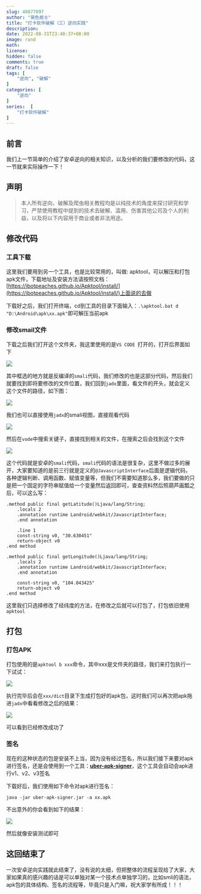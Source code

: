 ```yaml
---
slug: 40877897
author: "昊色居士"
title: "打卡软件破解（三）逆向实践"
description: 
date: 2022-08-31T23:40:37+08:00
image: rand
math: 
license: 
hidden: false
comments: true
draft: false
tags: [
    "逆向", "破解"
]
categories: [
    "逆向"
]
series:  [
    "打卡软件破解"
]
---
```


## 前言

我们上一节简单的介绍了安卓逆向的相关知识，以及分析的我们要修改的代码，这一节就来实际操作一下！

## 声明

> 本人所有逆向、破解及爬虫相关教程均是以纯技术的角度来探讨研究和学习，严禁使用教程中提到的技术去破解、滥用、伤害其他公司及个人的利益，以及将以下内容用于商业或者非法用途。

## 修改代码

### 工具下载

这里我们要用到另一个工具，也是比较常用的，叫做: apktool，可以解压和打包apk文件，下载地址及安装方法请按照文档：[https://ibotpeaches.github.io/Apktool/install/](https://ibotpeaches.github.io/Apktool/install/)上面说的去做	

下载好之后，我们打开终端，cd到工具的目录下面输入：`.\apktool.bat d "D:\Android\apk\xx.apk"`即可解压当前apk

### 修改smail文件

下载之后我们打开这个文件夹，我这里使用的是`VS CODE `打开的，打开后界面如下

![](https://images.haose.pro/2022/8/31/1661960888353_23%3A48%3A08_h252ne4wfp.png)

其中框选的地方就是反编译的`smali`代码，我们修改的也是这部分代码，然后我们就要找到即将要修改的文件位置，我们回到`jadx`里面，看文件的开头，就会定义这个文件的路径，如下图：

![](https://images.haose.pro/2022/8/31/1661961026937_23%3A50%3A26_xobj62bjt3.png)

我们也可以直接使用`jadx`的smali视图，直接观看代码

![](https://images.haose.pro/2022/9/1/image-20220831235455784_08%3A51%3A59_4a4b01fhle.png)

然后在`vode`中搜索关键子，直接找到相关的文件，在搜索之后会找到这个文件

![](https://images.haose.pro/2022/9/1/1661961739222_00%3A02%3A19_6qwcach2tr.png)

这个代码就是安卓的`smali`代码，`smali`代码的语法是很复杂，这里不做过多的展开，大家要知道的是前三行就是定义的`@JavascriptInterface`后面是逻辑代码，各种逻辑判断、调用函数、赋值变量等，但我们不需要知道那么多，我们要做的只是把一个固定的字符串赋值给一个变量然后返回即可，查查资料然后照葫芦画瓢之后，可以这么写：

```smali
.method public final getLatitude()Ljava/lang/String;
    .locals 2
    .annotation runtime Landroid/webkit/JavascriptInterface;
    .end annotation

    .line 1
    const-string v0, "30.630451"
    return-object v0
.end method

.method public final getLongitude()Ljava/lang/String;
    .locals 2
    .annotation runtime Landroid/webkit/JavascriptInterface;
    .end annotation

    const-string v0, "104.043425"
    return-object v0
.end method

```

这里我们只选择修改了经纬度的方法，在修改之后就可以打包了，打包依旧使用`apktool`

## 打包

### 打包APK

打包使用的是`apktool b xxx`命令，其中xxx是文件夹的路径，我们来打包执行一下试试：

![](https://images.haose.pro/2022/9/1/1661962337409_00%3A12%3A17_1ziuhjksdo.png)

执行完毕后会在`xxx/dict`目录下生成打包好的apk包，这时我们可以再次把apk拖进`jadx`中看看修改之后的结果：

![](https://images.haose.pro/2022/9/1/1661963039981_00%3A24%3A00_tpdohpokwl.png)

可以看到已经修改成功了

### 签名

现在的这种状态的包是安装不上当，因为没有经过签名，所以我们接下来要对apk进行签名，还是会使用到一个工具：**[uber-apk-signer](https://github.com/patrickfav/uber-apk-signer)**，这个工具会自动会apk进行v1、v2、v3签名

下载好后，我们使用如下命令对apk进行签名：

```
java -jar uber-apk-signer.jar -a xx.apk
```

不出意外的你会看到如下的结果：

![](https://images.haose.pro/2022/9/1/1661963426767_00%3A30%3A26_9mg9f6pqlk.png)

然后就像安装测试即可

## 这回结束了

一次安卓逆向实践就此结束了，没有说的太细，但把整体的流程呈现给了大家，大家如果真的感兴趣的话是可以单独对某一个技术点单独学习的，比如smli的语法，apk包的具体结构、签名的流程等，毕竟只是入门嘛，祝大家学有所成！！！